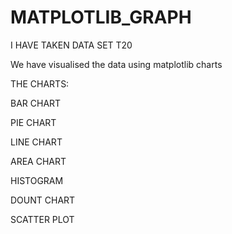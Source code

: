 # MATPLOTLIB_GRAPH

I HAVE TAKEN DATA SET T20 

We have visualised the data using matplotlib charts

THE CHARTS:

BAR CHART 

PIE CHART

LINE CHART

AREA CHART

HISTOGRAM

DOUNT CHART

SCATTER PLOT
